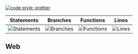 [![code style: prettier](https://img.shields.io/badge/code_style-prettier-ff69b4.svg?style=flat-square)](https://github.com/prettier/prettier)

| Statements                                    | Branches                                  | Functions                                   | Lines                               |
| --------------------------------------------- | ----------------------------------------- | ------------------------------------------- | ----------------------------------- |
| ![Statements](https://img.shields.io/badge/Coverage-29.38%25-red.svg 'Make me better!') | ![Branches](https://img.shields.io/badge/Coverage-14.36%25-red.svg 'Make me better!') | ![Functions](https://img.shields.io/badge/Coverage-17.77%25-red.svg 'Make me better!') | ![Lines](https://img.shields.io/badge/Coverage-29.62%25-red.svg 'Make me better!') |

## Web
